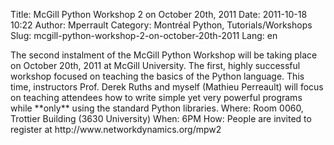 Title: McGill Python Workshop 2 on October 20th, 2011
Date: 2011-10-18 10:22
Author: Mperrault
Category: Montréal Python, Tutorials/Workshops
Slug: mcgill-python-workshop-2-on-october-20th-2011
Lang: en

<!--:en-->
<div>
The second instalment of the McGill Python Workshop will be taking place
on October 20th, 2011 at McGill University. The first, highly successful
workshop focused on teaching the basics of the Python language. This
time, instructors Prof. Derek Ruths and myself (Mathieu Perreault) will
focus on teaching attendees how to write simple yet very powerful
programs while **only** using the standard Python libraries. Where: Room
0060, Trottier Building (3630 University) When: 6PM How: People are
invited to register at http://www.networkdynamics.org/mpw2
</div>

